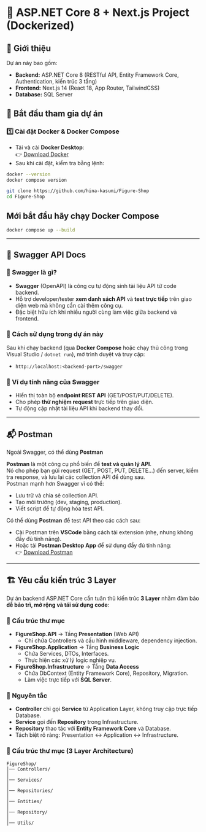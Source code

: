 # 🚀 ASP.NET Core 8 + Next.js Project (Dockerized)

## 📖 Giới thiệu

Dự án này bao gồm:

- **Backend:** ASP.NET Core 8 (RESTful API, Entity Framework Core, Authentication, kiến trúc 3 tầng)
- **Frontend:** Next.js 14 (React 18, App Router, TailwindCSS)
- **Database:** SQL Server

## 🚀 Bắt đầu tham gia dự án

### 1️⃣ Cài đặt Docker & Docker Compose

- Tải và cài **Docker Desktop**:  
  👉 [Download Docker](https://www.docker.com/products/docker-desktop)
- Sau khi cài đặt, kiểm tra bằng lệnh:

```bash
docker --version
docker compose version

git clone https://github.com/hina-kasumi/Figure-Shop
cd Figure-Shop
```

## Mới bắt đầu hãy chạy Docker Compose

```bash
docker compose up --build
```

---

## 📑 Swagger API Docs

### 🔹 Swagger là gì?
- **Swagger** (OpenAPI) là công cụ tự động sinh tài liệu API từ code backend.  
- Hỗ trợ developer/tester **xem danh sách API** và **test trực tiếp** trên giao diện web mà không cần cài thêm công cụ.  
- Đặc biệt hữu ích khi nhiều người cùng làm việc giữa backend và frontend.  

### 🔹 Cách sử dụng trong dự án này
Sau khi chạy backend (qua **Docker Compose** hoặc chạy thủ công trong Visual Studio / `dotnet run`), mở trình duyệt và truy cập:  

- `http://localhost:<backend-port>/swagger`  

### 🔹 Ví dụ tính năng của Swagger
- Hiển thị toàn bộ **endpoint REST API** (GET/POST/PUT/DELETE).  
- Cho phép **thử nghiệm request** trực tiếp trên giao diện.  
- Tự động cập nhật tài liệu API khi backend thay đổi.  

---

## 📬 Postman
Ngoài Swagger, có thể dùng **Postman**

**Postman** là một công cụ phổ biến để **test và quản lý API**.  
Nó cho phép bạn gửi request (GET, POST, PUT, DELETE...) đến server, kiểm tra response, và lưu lại các collection API để dùng sau.  
Postman mạnh hơn Swagger vì có thể:
- Lưu trữ và chia sẻ collection API.
- Tạo môi trường (dev, staging, production).
- Viết script để tự động hóa test API.

Có thể dùng **Postman** để test API theo các cách sau:
- Cài Postman trên **VSCode** bằng cách tải extension (nhẹ, nhưng không đầy đủ tính năng).  
- Hoặc tải **Postman Desktop App** để sử dụng đầy đủ tính năng:  
  👉 [Download Postman](https://www.postman.com/downloads/)  

---

## 🏗️ Yêu cầu kiến trúc 3 Layer

Dự án backend ASP.NET Core cần tuân thủ kiến trúc **3 Layer** nhằm đảm bảo **dễ bảo trì, mở rộng và tái sử dụng code**:

### 🔹 Cấu trúc thư mục

- **FigureShop.API** → Tầng **Presentation** (Web API)
  - Chỉ chứa Controllers và cấu hình middleware, dependency injection.
- **FigureShop.Application** → Tầng **Business Logic**
  - Chứa Services, DTOs, Interfaces.
  - Thực hiện các xử lý logic nghiệp vụ.
- **FigureShop.Infrastructure** → Tầng **Data Access**
  - Chứa DbContext (Entity Framework Core), Repository, Migration.
  - Làm việc trực tiếp với **SQL Server**.

### 🔹 Nguyên tắc

- **Controller** chỉ gọi **Service** từ Application Layer, không truy cập trực tiếp Database.
- **Service** gọi đến **Repository** trong Infrastructure.
- **Repository** thao tác với **Entity Framework Core** và Database.
- Tách biệt rõ ràng: Presentation ↔ Application ↔ Infrastructure.

### 🔹 Cấu trúc thư mục (3 Layer Architecture)

```text
FigureShop/
│── Controllers/
│
│── Services/
│
│── Repositories/
│
│── Entities/
│
│── Repository/
│
│── Utils/

```
